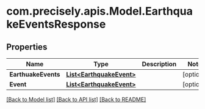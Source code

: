 
# com.precisely.apis.Model.EarthquakeEventsResponse

## Properties

Name | Type | Description | Notes
------------ | ------------- | ------------- | -------------
**EarthuakeEvents** | [**List&lt;EarthquakeEvent&gt;**](EarthquakeEvent.md) |  | [optional] 
**Event** | [**List&lt;EarthquakeEvent&gt;**](EarthquakeEvent.md) |  | [optional] 

[[Back to Model list]](../README.md#documentation-for-models)
[[Back to API list]](../README.md#documentation-for-api-endpoints)
[[Back to README]](../README.md)

